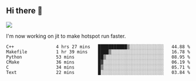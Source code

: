 


<!--
**liusy58/liusy58** is a ✨ _special_ ✨ repository because its `README.md` (this file) appears on your GitHub profile.

Here are some ideas to get you started:

- 🔭 I’m currently working on ...
- 🌱 I’m currently learning ...
- 👯 I’m looking to collaborate on ...
- 🤔 I’m looking for help with ...
- 💬 Ask me about ...
- 📫 How to reach me: ...
- 😄 Pronouns: ...
- ⚡ Fun fact: ...
-->
<!--
![](https://komarev.com/ghpvc/?username=liusy58&color=brightgreen&label=PROFILE+VIEWS)




- 🔭 I’m currently working on my .
- 📫 How to reach me:plz contact me by [email](liusy58@,ail2.sysu.edu.cn) or WeChat(LIUSIYU_58)
- 🏫 I'm an undergraduate in Sun-Yat-sen University majoring in the computer science. Expected to graduate in Spring 2021.
- 👯 I'm now interested in System such as OS, Compiler and Database. 
- 🤔 I’m looking for help with Database System.
-->

## Hi there 👋
![](https://komarev.com/ghpvc/?username=liusy58&color=brightgreen&label=PROFILE+VIEWS)



I'm now working on jit to make hotspot run faster.



 <!--START_SECTION:waka-->

```text
C++                4 hrs 27 mins   ███████████▒░░░░░░░░░░░░░   44.88 %
Makefile           1 hr 39 mins    ████▒░░░░░░░░░░░░░░░░░░░░   16.78 %
Python             53 mins         ██▒░░░░░░░░░░░░░░░░░░░░░░   08.95 %
CMake              36 mins         █▓░░░░░░░░░░░░░░░░░░░░░░░   06.19 %
C                  34 mins         █▒░░░░░░░░░░░░░░░░░░░░░░░   05.71 %
Text               22 mins         █░░░░░░░░░░░░░░░░░░░░░░░░   03.84 %
```

<!--END_SECTION:waka-->
